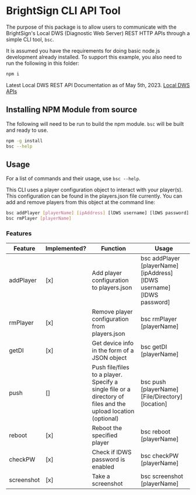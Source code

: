 # BrightSign CLI API Tool

The purpose of this package is to allow users to communicate with the BrightSign's Local DWS (Diagnostic Web Server) REST HTTP APIs through a simple CLI tool, `bsc`. 

It is assumed you have the requirements for doing basic node.js development already installed.  To support this example, you also need to run the following in this folder:

```bash
npm i
```

Latest Local DWS REST API Documentation as of May 5th, 2023.
[Local DWS APIs](https://brightsign.atlassian.net/wiki/spaces/DOC/pages/1172734089/Local+DWS+APIs)

## Installing NPM Module from source

The following will need to be run to build the npm module. `bsc` will be built and ready to use. 

```bash
npm -g install
bsc --help
```

## Usage

For a list of commands and their usage, use `bsc --help`.

This CLI uses a player configuration object to interact with your player(s). This configuration can be found in the players.json file currently. You can add and remove players from this object at the command line: 
```bash
bsc addPlayer [playerName] [ipAddress] [lDWS username] [lDWS password]
bsc rmPlayer [playerName]
```
### Features

| Feature | Implemented? | Function | Usage |
| --------- | ---- | ------------------------ | -------------------------------------- |
| addPlayer | [x] | Add player configuration to players.json | bsc addPlayer [playerName] [ipAddress] [lDWS username] [lDWS password] |
| rmPlayer | [x] | Remove player configuration from players.json | bsc rmPlayer [playerName] |
| getDI | [x] | Get device info in the form of a JSON object | bsc getDI [playerName] | 
| push | [] | Push file/files to a player. Specify a single file or a directory of files and the upload location (optional) | bsc push [playerName] [File/Directory] [location] |
| reboot | [x] | Reboot the specified player | bsc reboot [playerName] |
| checkPW | [x] | Check if lDWS password is enabled | bsc checkPW [playerName] |
| screenshot | [x] | Take a screenshot | bsc screenshot [playerName] |



